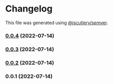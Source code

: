 # Changelog

This file was generated using [@jscutlery/semver](https://github.com/jscutlery/semver).

### [0.0.4](https://github.com/yurikrupnik/nx-go-playground/compare/infra-commands-0.0.3...infra-commands-0.0.4) (2022-07-14)

### [0.0.3](https://github.com/yurikrupnik/nx-go-playground/compare/infra-commands-0.0.2...infra-commands-0.0.3) (2022-07-14)

### [0.0.2](https://github.com/yurikrupnik/nx-go-playground/compare/infra-commands-0.0.1...infra-commands-0.0.2) (2022-07-14)

### 0.0.1 (2022-07-14)
